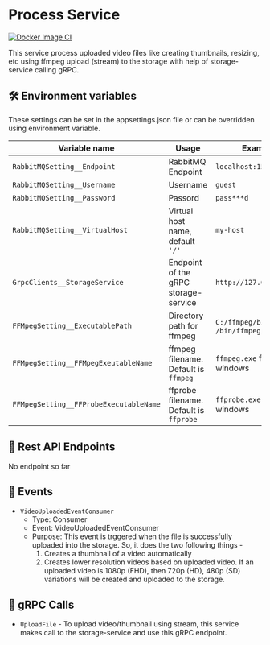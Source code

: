 # Process Service

[![Docker Image CI](https://github.com/letslearn373/utube.process-service/actions/workflows/docker-image.yml/badge.svg)](https://github.com/letslearn373/utube.process-service/actions/workflows/docker-image.yml)

This service process uploaded video files like creating thumbnails, resizing, etc using ffmpeg  upload (stream) to the storage with help of storage-service calling gRPC.

## :hammer_and_wrench: Environment variables
These settings can be set in the appsettings.json file or can be overridden using environment variable.

| Variable name | Usage | Example |
| -------------- | ----- | ------- |
| `RabbitMQSetting__Endpoint` | RabbitMQ Endpoint | `localhost:15674` |
| `RabbitMQSetting__Username` | Username | `guest` |
| `RabbitMQSetting__Password` | Passord | `pass***d` |
| `RabbitMQSetting__VirtualHost` | Virtual host name, default `'/'` | `my-host` |
| `GrpcClients__StorageService` | Endpoint of the gRPC storage-service | `http://127.0.0.1:8080` |
| `FFMpegSetting__ExecutablePath` | Directory path for ffmpeg | `C:/ffmpeg/bin` or `/bin/ffmpeg` |
| `FFMpegSetting__FFMpegExeutableName` | ffmpeg filename. Default is `ffmpeg` | `ffmpeg.exe` for windows |
| `FFMpegSetting__FFProbeExecutableName` | ffprobe filename. Default is `ffprobe`| `ffprobe.exe` for windows |

## :speech_balloon: Rest API Endpoints
No endpoint so far

## :loudspeaker: Events
* `VideoUploadedEventConsumer` 
  * Type: Consumer
  * Event: VideoUploadedEventConsumer
  * Purpose: This event is trggered when the file is successfully uploaded into the storage. 
  So, it does the two following things -
      1. Creates a thumbnail of a video automatically
      1. Creates lower resolution videos based on uploaded video. If an uploaded video is 1080p (FHD),
      then 720p (HD), 480p (SD) variations will be created and uploaded to the storage.

## :dash: gRPC Calls
* `UploadFile` - To upload video/thumbnail using stream, this service makes call to the storage-service and use this gRPC endpoint.